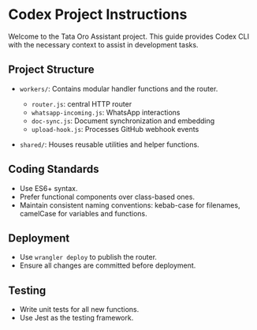 # Codex Project Instructions

Welcome to the Tata Oro Assistant project. This guide provides Codex CLI with the necessary context to assist in development tasks.

## Project Structure

- `workers/`: Contains modular handler functions and the router.

  - `router.js`: central HTTP router
  - `whatsapp-incoming.js`: WhatsApp interactions
  - `doc-sync.js`: Document synchronization and embedding
  - `upload-hook.js`: Processes GitHub webhook events

- `shared/`: Houses reusable utilities and helper functions.

## Coding Standards

- Use ES6+ syntax.
- Prefer functional components over class-based ones.
- Maintain consistent naming conventions: kebab-case for filenames, camelCase for variables and functions.

## Deployment
- Use `wrangler deploy` to publish the router.
- Ensure all changes are committed before deployment.

## Testing

- Write unit tests for all new functions.
- Use Jest as the testing framework.
